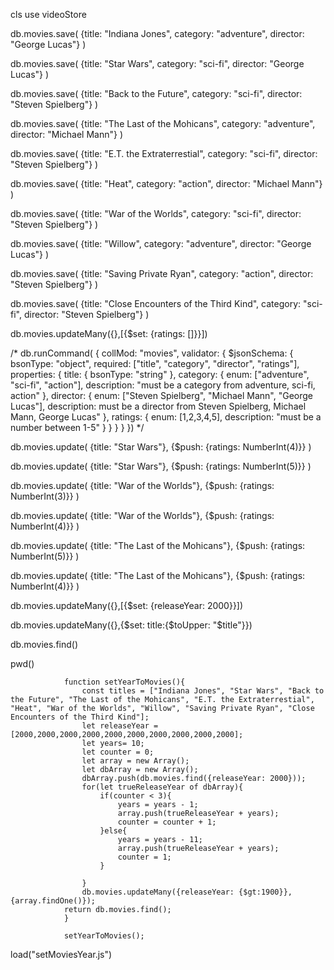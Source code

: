 cls
use videoStore

db.movies.save( {title: "Indiana Jones", category: "adventure", director: "George Lucas"} )

db.movies.save( {title: "Star Wars", category: "sci-fi", director: "George Lucas"} )

db.movies.save( {title: "Back to the Future", category: "sci-fi", director: "Steven Spielberg"} )

db.movies.save( {title: "The Last of the Mohicans", category: "adventure", director: "Michael Mann"} )

db.movies.save( {title: "E.T. the Extraterrestial", category: "sci-fi", director: "Steven Spielberg"} )

db.movies.save( {title: "Heat", category: "action", director: "Michael Mann"} )

db.movies.save( {title: "War of the Worlds", category: "sci-fi", director: "Steven Spielberg"} )

db.movies.save( {title: "Willow", category: "adventure", director: "George Lucas"} )

db.movies.save( {title: "Saving Private Ryan", category: "action", director: "Steven Spielberg"} )

db.movies.save( {title: "Close Encounters of the Third Kind", category: "sci-fi", director: "Steven Spielberg"} )

db.movies.updateMany({},[{$set: {ratings: []}}])

/*
db.runCommand( {
    collMod: "movies", 
        validator: {
            $jsonSchema: {
                bsonType: "object",
                required: ["title", "category", "director", "ratings"],
                properties: {
                    title: {
                        bsonType: "string"
                    },
                    category: {
                        enum: ["adventure", "sci-fi", "action"],
                        description: "must be a category from adventure, sci-fi, action"
                    },
                    director: {
                        enum: ["Steven Spielberg", "Michael Mann", "George Lucas"],
                        description: must be a director from Steven Spielberg, Michael Mann, George Lucas"
                    },
                    ratings: {
                        enum: [1,2,3,4,5],
                        description: "must be a number between 1-5"
                    }
                }
            }
        }
})
*/

db.movies.update(     {title: "Star Wars"},     {$push: {ratings: NumberInt(4)}} )

db.movies.update(     {title: "Star Wars"},     {$push: {ratings: NumberInt(5)}} )

db.movies.update(     {title: "War of the Worlds"},     {$push: {ratings: NumberInt(3)}} )

db.movies.update(     {title: "War of the Worlds"},     {$push: {ratings: NumberInt(4)}} )

db.movies.update(     {title: "The Last of the Mohicans"},     {$push: {ratings: NumberInt(5)}} )

db.movies.update(     {title: "The Last of the Mohicans"},     {$push: {ratings: NumberInt(4)}} )

db.movies.updateMany({},[{$set: {releaseYear: 2000}}])

db.movies.updateMany({},{$set: title:{$toUpper: "$title"}})

db.movies.find()

pwd()

                function setYearToMovies(){
                    const titles = ["Indiana Jones", "Star Wars", "Back to the Future", "The Last of the Mohicans", "E.T. the Extraterrestial", "Heat", "War of the Worlds", "Willow", "Saving Private Ryan", "Close Encounters of the Third Kind"];
                    let releaseYear = [2000,2000,2000,2000,2000,2000,2000,2000,2000,2000];
                    let years= 10;
                    let counter = 0;
                    let array = new Array();
                    let dbArray = new Array();
                    dbArray.push(db.movies.find({releaseYear: 2000}));
                    for(let trueReleaseYear of dbArray){
                        if(counter < 3){
                            years = years - 1;
                            array.push(trueReleaseYear + years); 
                            counter = counter + 1;
                        }else{
                            years = years - 11;
                            array.push(trueReleaseYear + years); 
                            counter = 1;
                        }
                        
                    }
                    db.movies.updateMany({releaseYear: {$gt:1900}},{array.findOne()});
                return db.movies.find();
                }

                setYearToMovies();


load("setMoviesYear.js")

